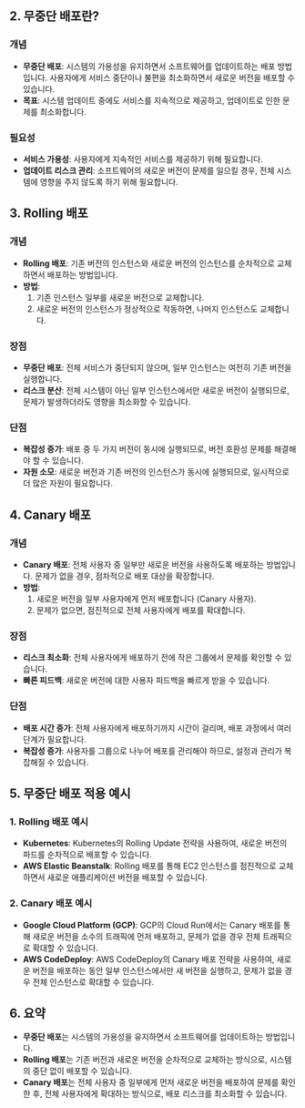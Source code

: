 
## 2. 무중단 배포란?

### 개념

- **무중단 배포**: 시스템의 가용성을 유지하면서 소프트웨어를 업데이트하는 배포 방법입니다. 사용자에게 서비스 중단이나 불편을 최소화하면서 새로운 버전을 배포할 수 있습니다.
- **목표**: 시스템 업데이트 중에도 서비스를 지속적으로 제공하고, 업데이트로 인한 문제를 최소화합니다.

### 필요성

- **서비스 가용성**: 사용자에게 지속적인 서비스를 제공하기 위해 필요합니다.
- **업데이트 리스크 관리**: 소프트웨어의 새로운 버전이 문제를 일으킬 경우, 전체 시스템에 영향을 주지 않도록 하기 위해 필요합니다.

## 3. Rolling 배포

### 개념

- **Rolling 배포**: 기존 버전의 인스턴스와 새로운 버전의 인스턴스를 순차적으로 교체하면서 배포하는 방법입니다.
- **방법**:
    1. 기존 인스턴스 일부를 새로운 버전으로 교체합니다.
    2. 새로운 버전의 인스턴스가 정상적으로 작동하면, 나머지 인스턴스도 교체합니다.

### 장점

- **무중단 배포**: 전체 서비스가 중단되지 않으며, 일부 인스턴스는 여전히 기존 버전을 실행합니다.
- **리스크 분산**: 전체 시스템이 아닌 일부 인스턴스에서만 새로운 버전이 실행되므로, 문제가 발생하더라도 영향을 최소화할 수 있습니다.

### 단점

- **복잡성 증가**: 배포 중 두 가지 버전이 동시에 실행되므로, 버전 호환성 문제를 해결해야 할 수 있습니다.
- **자원 소모**: 새로운 버전과 기존 버전의 인스턴스가 동시에 실행되므로, 일시적으로 더 많은 자원이 필요합니다.

## 4. Canary 배포

### 개념

- **Canary 배포**: 전체 사용자 중 일부만 새로운 버전을 사용하도록 배포하는 방법입니다. 문제가 없을 경우, 점차적으로 배포 대상을 확장합니다.
- **방법**:
    1. 새로운 버전을 일부 사용자에게 먼저 배포합니다 (Canary 사용자).
    2. 문제가 없으면, 점진적으로 전체 사용자에게 배포를 확대합니다.

### 장점

- **리스크 최소화**: 전체 사용자에게 배포하기 전에 작은 그룹에서 문제를 확인할 수 있습니다.
- **빠른 피드백**: 새로운 버전에 대한 사용자 피드백을 빠르게 받을 수 있습니다.

### 단점

- **배포 시간 증가**: 전체 사용자에게 배포하기까지 시간이 걸리며, 배포 과정에서 여러 단계가 필요합니다.
- **복잡성 증가**: 사용자를 그룹으로 나누어 배포를 관리해야 하므로, 설정과 관리가 복잡해질 수 있습니다.

## 5. 무중단 배포 적용 예시

### 1. Rolling 배포 예시

- **Kubernetes**: Kubernetes의 Rolling Update 전략을 사용하여, 새로운 버전의 파드를 순차적으로 배포할 수 있습니다.
- **AWS Elastic Beanstalk**: Rolling 배포를 통해 EC2 인스턴스를 점진적으로 교체하면서 새로운 애플리케이션 버전을 배포할 수 있습니다.

### 2. Canary 배포 예시

- **Google Cloud Platform (GCP)**: GCP의 Cloud Run에서는 Canary 배포를 통해 새로운 버전을 소수의 트래픽에 먼저 배포하고, 문제가 없을 경우 전체 트래픽으로 확대할 수 있습니다.
- **AWS CodeDeploy**: AWS CodeDeploy의 Canary 배포 전략을 사용하여, 새로운 버전을 배포하는 동안 일부 인스턴스에서만 새 버전을 실행하고, 문제가 없을 경우 전체 인스턴스로 확대할 수 있습니다.

## 6. 요약

- **무중단 배포**는 시스템의 가용성을 유지하면서 소프트웨어를 업데이트하는 방법입니다.
- **Rolling 배포**는 기존 버전과 새로운 버전을 순차적으로 교체하는 방식으로, 시스템의 중단 없이 배포할 수 있습니다.
- **Canary 배포**는 전체 사용자 중 일부에게 먼저 새로운 버전을 배포하여 문제를 확인한 후, 전체 사용자에게 확대하는 방식으로, 배포 리스크를 최소화할 수 있습니다.